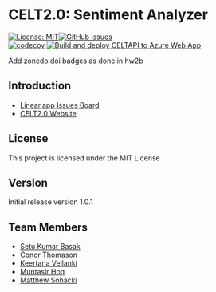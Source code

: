 # CELT2.0: Sentiment Analyzer  

[![License: MIT](https://img.shields.io/badge/License-MIT-yellow.svg)](https://opensource.org/licenses/MIT)[![GitHub issues](https://img.shields.io/github/issues/Team-Glare/CELT2)](https://github.com/Team-Glare/CELT2/issues)  
[![codecov](https://img.shields.io/badge/codecov-100%25-brightgreen)](https://codecov.io/gh/Team-Glare/CELT2)
[![Build and deploy CELTAPI to Azure Web App](https://github.com/Team-Glare/CELT2/actions/workflows/CELTAPI_CI_CD.yml/badge.svg)](https://github.com/Team-Glare/CELT2/actions/workflows/CELTAPI_CI_CD.yml)

Add zonedo doi badges as done in hw2b

## Introduction
* [Linear.app Issues Board](https://linear.app/celt2/team/CEL/board)
* [CELT2.0 Website](https://team-glare.github.io/CELT2/)
## License
This project is licensed under the MIT License

## Version
Initial release version 1.0.1

## Team Members
* [Setu Kumar Basak](https://github.com/setu1421)  
* [Conor Thomason](https://github.com/ConorThomason)  
* [Keertana Vellanki](https://github.com/KeertanaVellanki)  
* [Muntasir Hoq](https://github.com/muntasirhoq)  
* [Matthew Sohacki](https://github.com/msohacki)  
